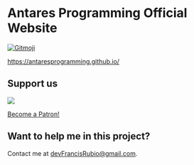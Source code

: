 # Antares Programming Official Website
<a href="https://gitmoji.carloscuesta.me">
  <img src="https://img.shields.io/badge/gitmoji-%20😜%20😍-FFDD67.svg?style=flat-square" alt="Gitmoji">
</a>

https://antaresprogramming.github.io/

## Support us
<a href="https://www.buymeacoffee.com/antaresphdev"><img src="https://img.buymeacoffee.com/button-api/?text=Buy me a coffee&emoji=&slug=antaresphdev&button_colour=FFDD00&font_colour=000000&font_family=Inter&outline_colour=000000&coffee_colour=ffffff"></a>

<a href="https://www.patreon.com/bePatron?u=23230234" data-patreon-widget-type="become-patron-button">Become a Patron!</a>

## Want to help me in this project?
Contact me at devFrancisRubio@gmail.com.
